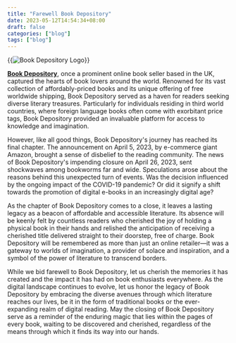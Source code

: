 ```yaml
---
title: "Farewell Book Depository"
date: 2023-05-12T14:54:34+08:00
draft: false
categories: ["blog"]
tags: ["blog"]
---
```


{{<image src="http://s.productreview.com.au/products/images/29c9dfc2-e5b6-4d15-bc47-bece89873258.png"  alt="Book Depository Logo" position="center">}}

[**Book Depository**](https://www.bookdepository.com/), once a prominent online book seller based in the UK, captured the hearts of book lovers around the world. Renowned for its vast collection of affordably-priced books and its unique offering of free worldwide shipping, Book Depository served as a haven for readers seeking diverse literary treasures. Particularly for individuals residing in third world countries, where foreign language books often come with exorbitant price tags, Book Depository provided an invaluable platform for access to knowledge and imagination.

However, like all good things, Book Depository's journey has reached its final chapter. The announcement on April 5, 2023, by e-commerce giant Amazon, brought a sense of disbelief to the reading community. The news of Book Depository's impending closure on April 26, 2023, sent shockwaves among bookworms far and wide. Speculations arose about the reasons behind this unexpected turn of events. Was the decision influenced by the ongoing impact of the COVID-19 pandemic? Or did it signify a shift towards the promotion of digital e-books in an increasingly digital age?

As the chapter of Book Depository comes to a close, it leaves a lasting legacy as a beacon of affordable and accessible literature. Its absence will be keenly felt by countless readers who cherished the joy of holding a physical book in their hands and relished the anticipation of receiving a cherished title delivered straight to their doorstep, free of charge. Book Depository will be remembered as more than just an online retailer—it was a gateway to worlds of imagination, a provider of solace and inspiration, and a symbol of the power of literature to transcend borders.

While we bid farewell to Book Depository, let us cherish the memories it has created and the impact it has had on book enthusiasts everywhere. As the digital landscape continues to evolve, let us honor the legacy of Book Depository by embracing the diverse avenues through which literature reaches our lives, be it in the form of traditional books or the ever-expanding realm of digital reading. May the closing of Book Depository serve as a reminder of the enduring magic that lies within the pages of every book, waiting to be discovered and cherished, regardless of the means through which it finds its way into our hands.
